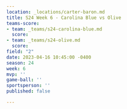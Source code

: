 ```yaml
---
location: _locations/carter-baron.md
title: S24 Week 6 - Carolina Blue vs Olive
teams-score:
- team: _teams/s24-carolina-blue.md
  score: 
- team: _teams/s24-olive.md
  score: 
field: "2"
date: 2023-04-16 10:45:00 -0400
season: 24
week: 6
mvp: ''
game-ball: ''
sportsperson: ''
published: false

---
```

